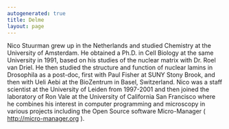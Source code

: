 ```yaml
---
autogenerated: true
title: Delme
layout: page
---
```


Nico Stuurman grew up in the Netherlands and studied Chemistry at the
University of Amsterdam. He obtained a Ph.D. in Cell Biology at the same
University in 1991, based on his studies of the nuclear matrix with Dr.
Roel van Driel. He then studied the structure and function of nuclear
lamins in Drosophila as a post-doc, first with Paul Fisher at SUNY Stony
Brook, and then with Ueli Aebi at the BioZentrum in Basel, Switzerland.
Nico was a staff scientist at the University of Leiden from 1997-2001
and then joined the laboratory of Ron Vale at the University of
California San Francisco where he combines his interest in computer
programming and microscopy in various projects including the Open Source
software Micro-Manager ( <http://micro-manager.org> ).
